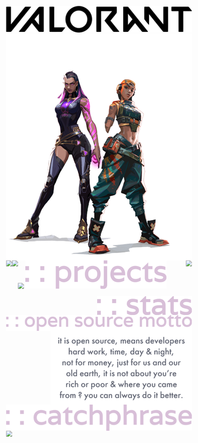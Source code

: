 <img src="./svg/valorant.svg">
<img src="./svg/raze-reyna.png" alt="" align="right">
<img src="https://readme-typing-svg.herokuapp.com?font=Varela+Round&size=60&width=500&height=100&color=808080&lines=hello+!;i'm+rsadhukhan" align="">
<img src="./svg/projects.svg" alt="">
<img src="https://github-readme-stats.vercel.app/api/pin/?username=sadhukhanr&repo=papae&theme=material-palenight&hide_border=true" align="left"/>
<img src="https://github-readme-stats.vercel.app/api/pin/?username=SudipC3&repo=git&theme=material-palenight&hide_border=true" align="right"/>
<img src="https://github-readme-stats.vercel.app/api/pin/?username=sadhukhanr&repo=kex&theme=material-palenight&hide_border=true" align="left">
<br>
<br>
<img src="./svg/stats.svg" alt="" align="right">
<img src="https://github-readme-streak-stats.herokuapp.com?user=sadhukhanr&theme=nightowl&hide_border=true" alt="" align="right">
<img src="https://github-readme-stats.vercel.app/api?username=sadhukhanr&show_icons=true&theme=tokyonight&hide_border=true" alt="" align = "right">
<img src="https://activity-graph.herokuapp.com/graph?username=sadhukhanr&theme=rogue&hide_border=true" alt="" align="right">

<img src="./svg/opensourcemotto.svg" align="right">
<img src="./svg/working_moto.png" align="right" height="200px" width="auto">
<img src="./svg/catchphrase.svg" align="left">
<img src="https://readme-typing-svg.herokuapp.com?font=Varela+Round&size=30&color=808080&lines=prodigal+son" align="left">
<code><img src="./svg/icon/ahri_thumb.jpg" alt="" hight="50px" width="50px"></code>

